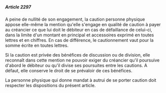 ##### Article 2297

A peine de nullité de son engagement, la caution personne physique appose elle-même la mention qu'elle s'engage en qualité de caution à payer au créancier ce que lui doit le débiteur en cas de défaillance de celui-ci, dans la limite d'un montant en principal et accessoires exprimé en toutes lettres et en chiffres. En cas de différence, le cautionnement vaut pour la somme écrite en toutes lettres.

Si la caution est privée des bénéfices de discussion ou de division, elle reconnaît dans cette mention ne pouvoir exiger du créancier qu'il poursuive d'abord le débiteur ou qu'il divise ses poursuites entre les cautions. A défaut, elle conserve le droit de se prévaloir de ces bénéfices.

La personne physique qui donne mandat à autrui de se porter caution doit respecter les dispositions du présent article.

